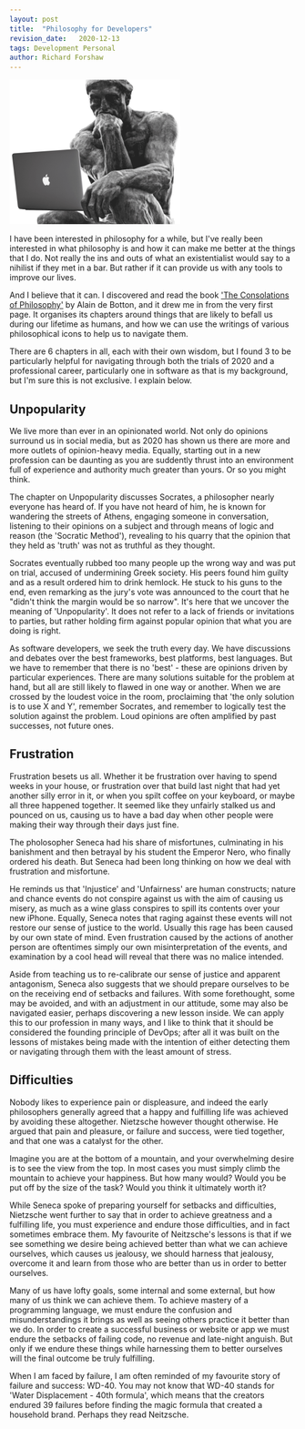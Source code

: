 ```yaml
---
layout: post
title:  "Philosophy for Developers"
revision_date:   2020-12-13
tags: Development Personal
author: Richard Forshaw
---
```


![alt text](images/thinker-front-full-300x254.png "Philosophy for Developers")

I have been interested in philosophy for a while, but I've really been interested in what philosophy is and how it can make me better at the things that I do. Not really the ins and outs of what an existentialist would say to a nihilist if they met in a bar. But rather if it can provide us with any tools to improve our lives.

And I believe that it can. I discovered and read the book ['The Consolations of Philosophy'](https://www.alaindebotton.com/philosophy/) by Alain de Botton, and it drew me in from the very first page. It organises its chapters around things that are likely to befall us during our lifetime as humans, and how we can use the writings of various philosophical icons to help us to navigate them.

There are 6 chapters in all, each with their own wisdom, but I found 3 to be particularly helpful for navigating through both the trials of 2020 and a professional career, particularly one in software as that is my background, but I'm sure this is not exclusive. I explain below.

## Unpopularity

We live more than ever in an opinionated world. Not only do opinions surround us in social media, but as 2020 has shown us there are more and more outlets of opinion-heavy media. Equally, starting out in a new profession can be daunting as you are suddently thrust into an environment full of experience and authority much greater than yours. Or so you might think.

The chapter on Unpopularity discusses Socrates, a philosopher nearly everyone has heard of. If you have not heard of him, he is known for wandering the streets of Athens, engaging someone in conversation, listening to their opinions on a subject and through means of logic and reason (the 'Socratic Method'), revealing to his quarry that the opinion that they held as 'truth' was not as truthful as they thought.

Socrates eventually rubbed too many people up the wrong way and was put on trial, accused of undermining Greek society. His peers found him guilty and as a result ordered him to drink hemlock. He stuck to his guns to the end, even remarking as the jury's vote was announced to the court that he "didn't think the margin would be so narrow". It's here that we uncover the meaning of 'Unpopularity'. It does not refer to a lack of friends or invitations to parties, but rather holding firm against popular opinion that what you are doing is right.

As software developers, we seek the truth every day. We have discussions and debates over the best frameworks, best platforms, best languages. But we have to remember that there is no 'best' - these are opinions driven by particular experiences. There are many solutions suitable for the problem at hand, but all are still likely to flawed in one way or another. When we are crossed by the loudest voice in the room, proclaiming that 'the only solution is to use X and Y', remember Socrates, and remember to logically test the solution against the problem. Loud opinions are often amplified by past successes, not future ones.

## Frustration

Frustration besets us all. Whether it be frustration over having to spend weeks in your house, or frustration over that build last night that had yet another silly error in it, or when you spilt coffee on your keyboard, or maybe all three happened together. It seemed like they unfairly stalked us and pounced on us, causing us to have a bad day when other people were making their way through their days just fine.

The pholosopher Seneca had his share of misfortunes, culminating in his banishment and then betrayal by his student the Emperor Nero, who finally ordered his death. But Seneca had been long thinking on how we deal with frustration and misfortune.

He reminds us that 'Injustice' and 'Unfairness' are human constructs; nature and chance events do not conspire against us with the aim of causing us misery, as much as a wine glass conspires to spill its contents over your new iPhone. Equally, Seneca notes that raging against these events will not restore our sense of justice to the world. Usually this rage has been caused by our own state of mind. Even frustration caused by the actions of another person are oftentimes simply our own misinterpretation of the events, and examination by a cool head will reveal that there was no malice intended.

Aside from teaching us to re-calibrate our sense of justice and apparent antagonism, Seneca also suggests that we should  prepare ourselves to be on the receiving end of setbacks and failures. With some forethought, some may be avoided, and with an adjustment in our attitude, some may also be navigated easier, perhaps discovering a new lesson inside. We can apply this to our profession in many ways, and I like to think that it should be considered the founding principle of DevOps; after all it was built on the lessons of mistakes being made with the intention of either detecting them or navigating through them with the least amount of stress.

## Difficulties

Nobody likes to experience pain or displeasure, and indeed the early philosophers generally agreed that a happy and fulfilling life was achieved by avoiding these altogether. Nietzsche however thought otherwise. He argued that pain and pleasure, or failure and success, were tied together, and that one was a catalyst for the other.

Imagine you are at the bottom of a mountain, and your overwhelming desire is to see the view from the top. In most cases you must simply climb the mountain to achieve your happiness. But how many would? Would you be put off by the size of the task? Would you think it ultimately worth it?

While Seneca spoke of preparing yourself for setbacks and difficulties, Nietzsche went further to say that in order to achieve greatness and a fulfilling life, you must experience and endure those difficulties, and in fact sometimes embrace them. My favourite of Neitzsche's lessons is that if we see something we desire being achieved better than what we can achieve ourselves, which causes us jealousy, we should harness that jealousy, overcome it and learn from those who are better than us in order to better ourselves.

Many of us have lofty goals, some internal and some external, but how many of us think we can achieve them. To achieve mastery of a programming language, we must endure the confusion and misunderstandings it brings as well as seeing others practice it better than we do. In order to create a successful business or website or app we must endure the setbacks of failing code, no revenue and late-night anguish. But only if we endure these things while harnessing them to better ourselves will the final outcome be truly fulfilling.

When I am faced by failure, I am often reminded of my favourite story of failure and success: WD-40. You may not know that WD-40 stands for 'Water Displacement - 40th formula', which means that the creators endured 39 failures before finding the magic formula that created a household brand. Perhaps they read Neitzsche.
